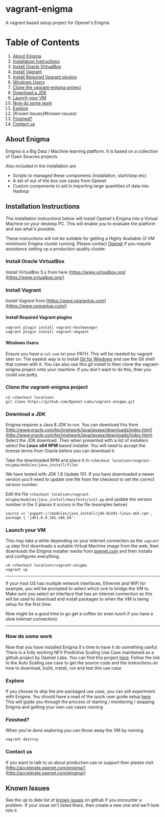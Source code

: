 # vagrant-enigma
A vagrant based setup project for Openet's Enigma

# Table of Contents
1. [About Enigma](#about-enigma)
2. [Installation Instructions](#installation-instructions)
3. [Install Oracle VirtualBox](#install-oracle-virtualbox)
4. [Install Vagrant](#install-vagrant)
5. [Install Required Vagrant plugins](#install-required-vagrant-plugins)
6. [Windows Users](#windows-users)
7. [Clone the vagrant-enigma project](#clone-the-vagrant-enigma-project)
8. [Download a JDK](#download-a-jdk)
9. [Launch your VM](#launch-your-vm)
10. [Now do some work](#now-do-some-work)
11. [Explore](#explore)
12. [Known Issues(#known-issues)
13. [Finished?](#finished)
14. [Contact us](#contact-us)

## About Enigma
Enigma is a Big Data / Machine learning platform. It is based on a collection of Open Sources projects.


Also included in the installation are 
* Scripts to managed these components (installation, start/stop etc)
* A set of out of the box use cases from Openet
* Custom components to aid in importing large quantities of data into Hadoop

## Installation Instructions
The installation instructions below will install Openet's Enigma into a Virtual Machine on your desktop PC.  This will enable you to evaluate the platform and see what's possible. 

These instructions will not be suitable for getting a Highly Available (3 VM mimimum) Enigma cluster running.  Please contact [Openet](http://openet.com) if you require assistance setting up a production quality cluster.


### Install Oracle VirtualBox
Install VirtualBox 5.x from here [https://www.virtualbox.org](https://www.virtualbox.org/)

### Install Vagrant
Install Vagrant from [https://www.vagrantup.com](https://www.vagrantup.com/)

#### Install Required Vagrant plugins
    vagrant plugin install vagrant-hostmanager
    vagrant plugin install vagrant-vbguest

#### Windows Users 
Ensure you have a `ssh.exe` on your PATH.  This will be needed by vagrant later on.  The easiest way is to install [Git for Windows](https://git-for-windows.github.io/) and use the Git shell that comes with it.  You can also use this git install to then clone the vagrant-enigma project onto your machine.  If you don't want to do this, then you could use putty.


### Clone the vagrant-enigma project
    cd <checkout location>
    git clone https://github.com/Openet-Labs/vagrant-enigma.git

### Download a JDK
Enigma requires a Java 8 JDK to run.  You can download this from [http://www.oracle.com/technetwork/java/javase/downloads/index.html](http://www.oracle.com/technetwork/java/javase/downloads/index.html).  Select the JDK download. Then when presented with a list of installers select the **Linux x64 RPM** based installer. You will need to accept the license terms from Oracle before you can download it.

Take the downloaded RPM and place it in `<checkout location>/vagrant-enigma/modules/java_install/files`

We have tested with JDK 1.8 Update 101.  If you have downloaded a newer version you'll need to update one file from the checkout to set the correct version number. 

Edit the file `<checkout location>/vagrant-enigma/modules/java_install/manifests/init.pp` and update the version number in the 2 places it occurs in the file (examples below)

    source => 'puppet:///modules/java_install/jdk-8u101-linux-x64.rpm',
    package { 'jdk1.8.0_101.x86_64':
    
### Launch your VM
This may take a while depending on your internet connection as the `vagrant up` step first downloads a suitable Virtual Machine image from the web, then downloads the Enigma installer media from [openet.com](http://www.openet.com) and then installs and configures everything.

    cd <checkout location>/vagrant-enigma
    vagrant up

---
If your host OS has multiple network interfaces, Ethernet and WiFi for example, you will be prompted to select which one to bridge the VM to.  Make sure you select an interface that has an internet connection as this will be used to download and install packages to when the VM is being setup for the first time.

Now might be a good time to go get a coffee (or even lunch if you have a slow internet connection).

---

 

### Now do some work
Now that you have installed Enigma it's time to have it do something useful.  There is a fully working NFV Predictive Scaling Use Case maintained as a github project by Openet Labs.  You can find this project [here](https://github.com/Openet-Labs/machine-learning).  Follow the link to the Auto Scaling use case to get the source code and the instructions on how to download, build, install, run and test this use case

### Explore
If you choose to skip the pre-packaged use case, you can still experiment with Enigma.  You should have a read of the quick user guide setup [here](https://github.com/Openet-Labs/vagrant-enigma/blob/master/UserGuide.md).  This will guide you through the process of starting / monitoring / stopping Enigma and getting your own use cases running

### Finished?
When you're done exploring you can throw away the VM by running.  

    vagrant destroy
    
### Contact us
If you want to talk to us about production use or support then please visit [http://accelerate.openet.com/enigma/](http://accelerate.openet.com/enigma/}

## Known Issues
See the up to date list of [known issues](https://github.com/Openet-Labs/vagrant-enigma/issues) on github if you encounter a problem.  If your issue isn't listed there, then create a new one and we'll look into it

